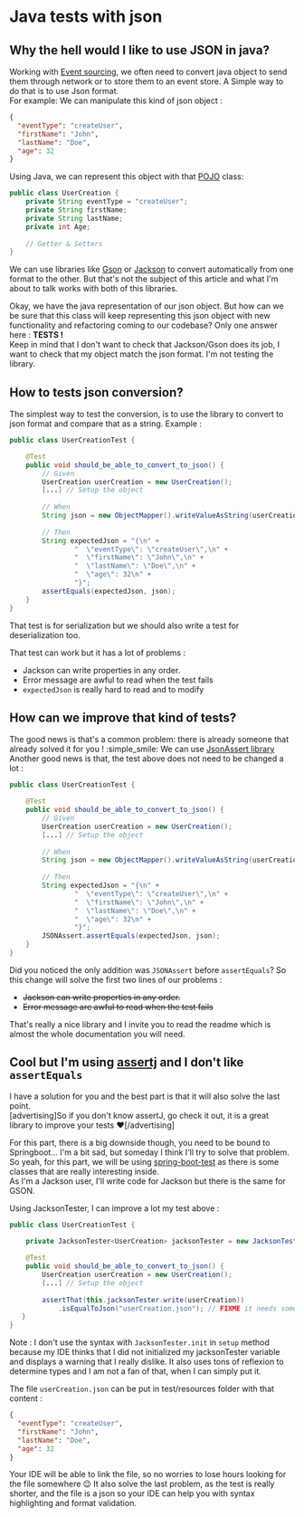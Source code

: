 # Java tests with json

## Why the hell would I like to use JSON in java?

Working with [Event sourcing](https://martinfowler.com/eaaDev/EventSourcing.html), we often need to convert java object 
to send them through network or to store them to an event store. A Simple way to do that is to use Json format.  
For example: We can manipulate this kind of json object :

```json
{
  "eventType": "createUser",
  "firstName": "John",
  "lastName": "Doe",
  "age": 32
}
```

Using Java, we can represent this object with that [POJO](https://en.wikipedia.org/wiki/Plain_old_Java_object) class: 
```java
public class UserCreation {
    private String eventType = "createUser";
    private String firstName;
    private String lastName;
    private int Age;
    
    // Getter & Setters
}
```

We can use libraries like [Gson](https://github.com/google/gson) or [Jackson](https://github.com/FasterXML/jackson) to 
convert automatically from one format to the other. But that's not the subject of this article and what I'm about to
talk works with both of this libraries.

Okay, we have the java representation of our json object. But how can we be sure that this class will keep representing
this json object with new functionality and refactoring coming to our codebase? Only one answer here : **TESTS !**  
Keep in mind that I don't want to check that Jackson/Gson does its job, I want to check that my object match the json 
format. I'm not testing the library.

## How to tests json conversion?

The simplest way to test the conversion, is to use the library to convert to json format and compare that as a string.
Example :
```java
public class UserCreationTest {

    @Test
    public void should_be_able_to_convert_to_json() {
        // Given
        UserCreation userCreation = new UserCreation();
        [...] // Setup the object
        
        // When
        String json = new ObjectMapper().writeValueAsString(userCreation);
        
        // Then
        String expectedJson = "{\n" +
                "  \"eventType\": \"createUser\",\n" +
                "  \"firstName\": \"John\",\n" +
                "  \"lastName\": \"Doe\",\n" +
                "  \"age\": 32\n" +
                "}";
        assertEquals(expectedJson, json);
    }
}
```

That test is for serialization but we should also write a test for deserialization too.

That test can work but it has a lot of problems :
* Jackson can write properties in any order.
* Error message are awful to read when the test fails
* `expectedJson` is really hard to read and to modify

## How can we improve that kind of tests?

The good news is that's a common problem: there is already someone that already solved it for you ! :simple_smile:
We can use [JsonAssert library](https://github.com/skyscreamer/JSONassert)
Another good news is that, the test above does not need to be changed a lot :
```java
public class UserCreationTest {

    @Test
    public void should_be_able_to_convert_to_json() {
        // Given
        UserCreation userCreation = new UserCreation();
        [...] // Setup the object
        
        // When
        String json = new ObjectMapper().writeValueAsString(userCreation);
        
        // Then
        String expectedJson = "{\n" +
                "  \"eventType\": \"createUser\",\n" +
                "  \"firstName\": \"John\",\n" +
                "  \"lastName\": \"Doe\",\n" +
                "  \"age\": 32\n" +
                "}";
        JSONAssert.assertEquals(expectedJson, json);
    }
}
```

Did you noticed the only addition was `JSONAssert` before `assertEquals`?
So this change will solve the first two lines of our problems :
* ~~Jackson can write properties in any order.~~
* ~~Error message are awful to read when the test fails~~

That's really a nice library and I invite you to read the readme which is almost the whole documentation you will need.

## Cool but I'm using [assertj](https://github.com/joel-costigliola/assertj-core) and I don't like `assertEquals`

I have a solution for you and the best part is that it will also solve the last point.  
[advertising]So if you don't know assertJ, go check it out, it is a great library to improve your tests :heart:[/advertising]

For this part, there is a big downside though, you need to be bound to Springboot... I'm a bit sad, but someday I think
I'll try to solve that problem.  
So yeah, for this part, we will be using [spring-boot-test](https://github.com/spring-projects/spring-boot/tree/master/spring-boot-project/spring-boot-test)
as there is some classes that are really interesting inside.  
As I'm a Jackson user, I'll write code for Jackson but there is the same for GSON.

Using JacksonTester, I can improve a lot my test above :
```java
public class UserCreationTest {
    
    private JacksonTester<UserCreation> jacksonTester = new JacksonTester([...]); // FIXME don't remember parameters here

    @Test
    public void should_be_able_to_convert_to_json() {
        UserCreation userCreation = new UserCreation();
        [...] // Setup the object
        
        assertThat(this.jacksonTester.write(userCreation))
            .isEqualToJson("userCreation.json"); // FIXME it needs something for the IDE to be able to consider it as a file
   }
}
```

Note : I don't use the syntax with `JacksonTester.init` in `setup` method because my IDE thinks that I did not 
initialized my jacksonTester variable and displays a warning that I really dislike. It also uses tons of reflexion to 
determine types and I am not a fan of that, when I can simply put it.

The file `userCreation.json` can be put in test/resources folder with that content :
```json
{
  "eventType": "createUser",
  "firstName": "John",
  "lastName": "Doe",
  "age": 32
}
```

Your IDE will be able to link the file, so no worries to lose hours looking for the file somewhere :wink: 
It also solve the last problem, as the test is really shorter, and the file is a json so your IDE can help you with
syntax highlighting and format validation.
